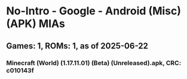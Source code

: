 # No-Intro - Google - Android (Misc) (APK) MIAs
## Games: 1, ROMs: 1, as of 2025-06-22

### Minecraft (World) (1.17.11.01) (Beta) (Unreleased).apk, CRC: c010143f
